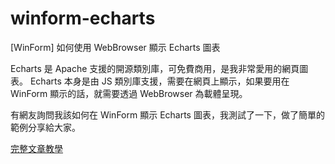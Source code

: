 # winform-echarts
[WinForm] 如何使用 WebBrowser 顯示 Echarts 圖表

Echarts 是 Apache 支援的開源類別庫，可免費商用，是我非常愛用的網頁圖表。
Echarts 本身是由 JS 類別庫支援，需要在網頁上顯示，如果要用在 WinForm 顯示的話，就需要透過 WebBrowser 為載體呈現。

有網友詢問我該如何在 WinForm 顯示 Echarts 圖表，我測試了一下，做了簡單的範例分享給大家。

[完整文章教學](https://blog.hungwin.com.tw/winform-echarts/)

